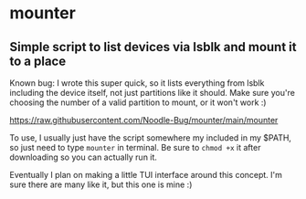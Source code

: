 # mounter
## Simple script to list devices via lsblk and mount it to a place

Known bug: I wrote this super quick, so it lists everything from lsblk including the device itself, not just partitions like it should. Make sure you're choosing the number of a valid partition to mount, or it won't work :)

https://raw.githubusercontent.com/Noodle-Bug/mounter/main/mounter

To use, I usually just have the script somewhere my included in my $PATH, so just need to type `mounter` in terminal. 
Be sure to `chmod +x` it after downloading so you can actually run it.

Eventually I plan on making a little TUI interface around this concept. I'm sure there are many like it, but this one is mine :)
